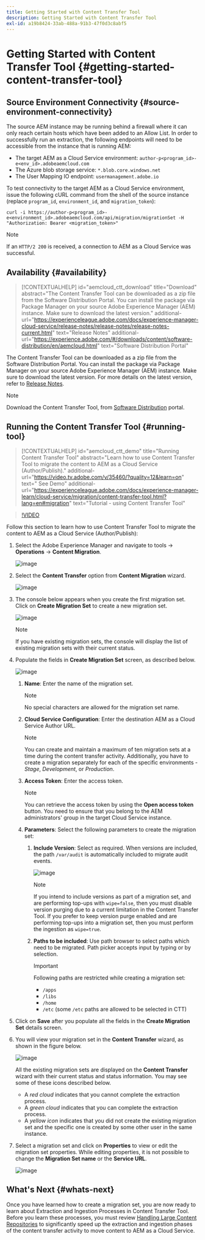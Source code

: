 ```yaml
---
title: Getting Started with Content Transfer Tool
description: Getting Started with Content Transfer Tool
exl-id: a19b8424-33ab-488a-91b3-47f0d3c8abf5
---
```

# Getting Started with Content Transfer Tool {#getting-started-content-transfer-tool}

## Source Environment Connectivity {#source-environment-connectivity}

The source AEM instance may be running behind a firewall where it can only reach certain hosts which have been added to an Allow List. In order to successfully run an extraction, the following endpoints will need to be accessible from the instance that is running AEM:

* The target AEM as a Cloud Service environment: `author-p<program_id>-e<env_id>.adobeaemcloud.com`
* The Azure blob storage service: `*.blob.core.windows.net`
* The User Mapping IO endpoint: `usermanagement.adobe.io`

To test connectivity to the target AEM as a Cloud Service environment, issue the following cURL command from the shell of the source instance (replace `program_id`, `environment_id`, and `migration_token`):

```
curl -i https://author-p<program_id>-e<environment_id>.adobeaemcloud.com/api/migration/migrationSet -H "Authorization: Bearer <migration_token>"
```

>[!NOTE]
>If an `HTTP/2 200` is received, a connection to AEM as a Cloud Service was successful.


## Availability {#availability}

>[!CONTEXTUALHELP]
>id="aemcloud_ctt_download"
>title="Download"
>abstract="The Content Transfer Tool can be downloaded as a zip file from the Software Distribution Portal. You can install the package via Package Manager on your source Adobe Experience Manager (AEM) instance. Make sure to download the latest version."
>additional-url="https://experienceleague.adobe.com/docs/experience-manager-cloud-service/release-notes/release-notes/release-notes-current.html" text="Release Notes"
>additional-url="https://experience.adobe.com/#/downloads/content/software-distribution/en/aemcloud.html" text="Software Distribution Portal"

The Content Transfer Tool can be downloaded as a zip file from the Software Distribution Portal. You can install the package via Package Manager on your source Adobe Experience Manager (AEM) instance. Make sure to download the latest version. For more details on the latest version, refer to [Release Notes](https://experienceleague.adobe.com/docs/experience-manager-cloud-service/release-notes/release-notes/release-notes-current.html).

>[!NOTE]
>Download the Content Transfer Tool, from [Software Distribution](https://experience.adobe.com/#/downloads/content/software-distribution/en/aemcloud.html) portal.

## Running the Content Transfer Tool {#running-tool}

>[!CONTEXTUALHELP]
>id="aemcloud_ctt_demo"
>title="Running Content Transfer Tool"
>abstract="Learn how to use Content Transfer Tool to migrate the content to AEM as a Cloud Service (Author/Publish)."
>additional-url="https://video.tv.adobe.com/v/35460/?quality=12&learn=on" text=" See Demo"
>additional-url="https://experienceleague.adobe.com/docs/experience-manager-learn/cloud-service/migration/content-transfer-tool.html?lang=en#migration" text="Tutorial - using Content Transfer Tool"

>[!VIDEO](https://video.tv.adobe.com/v/35460/?quality=12&learn=on)


Follow this section to learn how to use Content Transfer Tool to migrate the content to AEM as a Cloud Service (Author/Publish):

1. Select the Adobe Experience Manager and navigate to tools -> **Operations** -> **Content Migration**.

   ![image](/help/move-to-cloud-service/content-transfer-tool/assets-ctt/ctt01.png)

1. Select the **Content Transfer** option from **Content Migration** wizard.

   ![image](/help/move-to-cloud-service/content-transfer-tool/assets-ctt/ctt02.png)


1. The console below appears when you create the first migration set. Click on **Create Migration Set** to create a new migration set. 

   ![image](/help/move-to-cloud-service/content-transfer-tool/assets-ctt/ctt03.png)
   
   >[!NOTE]
   >If you have existing migration sets, the console will display the list of existing migration sets with their current status.


1. Populate the fields in **Create Migration Set** screen, as described below.

   ![image](/help/move-to-cloud-service/content-transfer-tool/assets-ctt/ctt04.png)
   
   1. **Name**: Enter the name of the migration set.
      >[!NOTE]
      >No special characters are allowed for the migration set name.

   1. **Cloud Service Configuration**: Enter the destination AEM as a Cloud Service Author URL.

      >[!NOTE]
      >You can create and maintain a maximum of ten migration sets at a time during the content transfer activity.
      >Additionally, you have to create a migration separately for each of the specific environments - *Stage*, *Development*, or *Production*.

   1. **Access Token**: Enter the access token.

      >[!NOTE]
      >You can retrieve the access token by using the **Open access token** button. You need to ensure that you belong to the AEM administrators' group in the target Cloud Service instance.

   1. **Parameters**: Select the following parameters to create the migration set:

      1. **Include Version**: Select as required. When versions are included, the path `/var/audit` is automatically included to migrate audit events.

         ![image](/help/move-to-cloud-service/content-transfer-tool/assets-ctt/ctt05.png)

         >[!NOTE]
         >If you intend to include versions as part of a migration set, and are performing top-ups with `wipe=false`, then you must disable version purging due to a current limitation in the Content Transfer Tool. If you prefer to keep version purge enabled and are performing top-ups into a migration set, then you must perform the ingestion as `wipe=true`.

         
       1. **Paths to be included**: Use path browser to select paths which need to be migrated. Path picker accepts input by typing or by selection.

            >[!IMPORTANT]
            >Following paths are restricted while creating a migration set:
            >* `/apps`
            >* `/libs`
            >* `/home`
            >* `/etc` (some `/etc` paths are allowed to be selected in CTT)

1. Click on **Save** after you populate all the fields in the **Create Migration Set** details screen.

1. You will view your migration set in the **Content Transfer** wizard, as shown in the figure below.

   ![image](/help/move-to-cloud-service/content-transfer-tool/assets-ctt/ctt07.png)

   All the existing migration sets are displayed on the **Content Transfer** wizard with their current status and status information. You may see some of these icons described below.

   * A *red cloud* indicates that you cannot complete the extraction process.
   * A *green cloud* indicates that you can complete the extraction process.
   * A *yellow icon* indicates that you did not create the existing migration set and the specific one is created by some other user in the same instance.

1. Select a migration set and click on **Properties** to view or edit the migration set properties. While editing properties, it is not possible to change the **Migration Set name** or the **Service URL**. 

   ![image](/help/move-to-cloud-service/content-transfer-tool/assets-ctt/ctt06.png)


## What's Next {#whats-next}

Once you have learned how to create a migration set, you are now ready to learn about Extraction and Ingestion Processes in Content Transfer Tool. Before you learn these processes, you must review [Handling Large Content Repositories](https://experienceleague.adobe.com/docs/experience-manager-cloud-service/moving/cloud-migration/content-transfer-tool/handling-large-content-repositories.html?lang=en) to significantly speed up the extraction and ingestion phases of the content transfer activity to move content to AEM as a Cloud Service.
